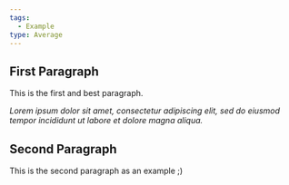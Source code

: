 ```yaml
---
tags:
  - Example
type: Average
---
```


## First Paragraph

This is the first and best paragraph.

_Lorem ipsum dolor sit amet, consectetur adipiscing elit, sed do eiusmod tempor incididunt ut labore et dolore magna aliqua._

## Second Paragraph

This is the second paragraph as an example ;)